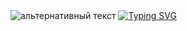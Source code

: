 <img src="https://github.com/kostya2288/kostya2288/blob/main/header.png" alt="альтернативный текст">
<a href="https://git.io/typing-svg"><img src="https://readme-typing-svg.herokuapp.com?font=Fira+Code&size=28&pause=1000&width=435&lines=Computer+science+student" alt="Typing SVG" /></a>


<!--
**kostya2288/kostya2288** is a ✨ _special_ ✨ repository because its `README.md` (this file) appears on your GitHub profile.

Here are some ideas to get you started:

- 🔭 I’m currently working on ...
- 🌱 I’m currently learning ...
- 👯 I’m looking to collaborate on ...
- 🤔 I’m looking for help with ...
- 💬 Ask me about ...
- 📫 How to reach me: ...
- 😄 Pronouns: ...
- ⚡ Fun fact: ...
-->
